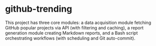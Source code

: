 # github-trending
This project has three core modules: a data acquisition module fetching GitHub popular projects via API (with filtering and caching), a report generation module creating Markdown reports, and a Bash script orchestrating workflows (with scheduling and Git auto-commit).
